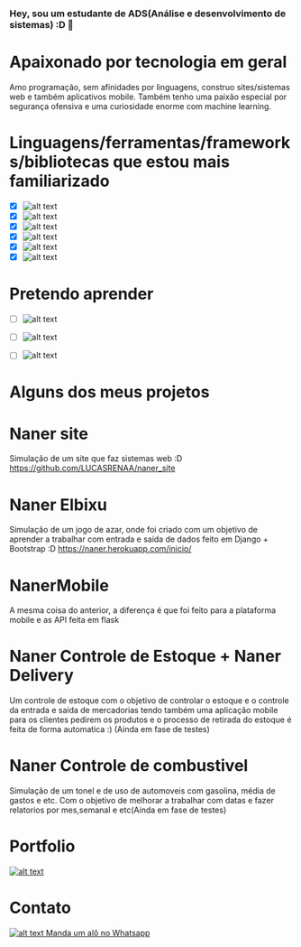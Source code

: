 ### Hey, sou um estudante de ADS(Análise e desenvolvimento de sistemas) :D 👋
# Apaixonado por tecnologia em geral
Amo programação, sem afinidades por linguagens, construo sites/sistemas web e também aplicativos mobile. Também tenho uma paixão especial por segurança ofensiva e uma curiosidade enorme com machine learning.

# Linguagens/ferramentas/frameworks/bibliotecas que estou mais familiarizado 
- [x] ![alt text](https://img.shields.io/badge/Python-14354C?style=for-the-badge&logo=python&logoColor=white)
- [x] ![alt text](https://img.shields.io/badge/Django-092E20?style=for-the-badge&logo=django&logoColor=white) 
- [x] ![alt text](https://img.shields.io/badge/Flask-000000?style=for-the-badge&logo=flask&logoColor=white)  
- [x] ![alt text](https://img.shields.io/badge/PostgreSQL-316192?style=for-the-badge&logo=postgresql&logoColor=white)  
- [x] ![alt text](https://img.shields.io/badge/Heroku-430098?style=for-the-badge&logo=heroku&logoColor=white)  
- [x] ![alt text](https://img.shields.io/badge/Microsoft_Excel-217346?style=for-the-badge&logo=microsoft-excel&logoColor=white)  

# Pretendo aprender
- [ ] ![alt text](https://img.shields.io/badge/TypeScript-007ACC?style=for-the-badge&logo=typescript&logoColor=white)
- [ ] ![alt text](https://img.shields.io/badge/R-276DC3?style=for-the-badge&logo=r&logoColor=white)
- [ ] ![alt text](https://img.shields.io/badge/React-20232A?style=for-the-badge&logo=react&logoColor=61DAFB)


# Alguns dos meus projetos

# Naner site
Simulação de um site que faz sistemas web :D 
  <a href="https://github.com/LUCASRENAA/naner_site">https://github.com/LUCASRENAA/naner_site</a>


# Naner Elbixu
Simulação de um jogo de azar, onde foi criado com um objetivo de aprender a trabalhar com entrada e saída de dados feito em Django + Bootstrap :D
  <a href="https://naner.herokuapp.com/inicio/">https://naner.herokuapp.com/inicio/</a>


# NanerMobile 
A mesma coisa do anterior, a diferença é que foi feito para a plataforma mobile e as API feita em flask

# Naner Controle de Estoque + Naner Delivery
Um controle de estoque com o objetivo de controlar o estoque e o controle da entrada e saída de mercadorias tendo também uma aplicação mobile para os clientes pedirem os produtos e o processo de retirada do estoque é feita de forma automatica :) (Ainda em fase de testes)

# Naner Controle de combustivel
Simulação de um tonel e de uso de automoveis com gasolina, média de gastos e etc. Com o objetivo de melhorar a trabalhar com datas e fazer relatorios por mes,semanal e etc(Ainda em fase de testes)


# Portfolio
 <a href="https://lucasrenan.netlify.app/">![alt text](https://img.shields.io/badge/Netlify-00C7B7?style=for-the-badge&logo=netlify&logoColor=white)  </a>
 
 # Contato
  <a href="https://www.linkedin.com/in/lucas-renan-67a9871a2/">![alt text](https://img.shields.io/badge/LinkedIn-0077B5?style=for-the-badge&logo=linkedin&logoColor=white)  </a>
 <a href="https://api.whatsapp.com/send?phone=5581989504384&text=Ol%C3%A1%20LUCASRENAA">Manda um alô no Whatsapp</a>


















<!--
*LUCASRENAA/LUCASRENAA* is a ✨ special ✨ repository because its `README.md` (this file) appears on your GitHub profile.

Here are some ideas to get you started:

- 🔭 I’m currently working on ...
- 🌱 I’m currently learning ...
- 👯 I’m looking to collaborate on ...
- 🤔 I’m looking for help with ...
- 💬 Ask me about ...
- 📫 How to reach me: ...
- 😄 Pronouns: ...
- ⚡ Fun fact: ...
-->

